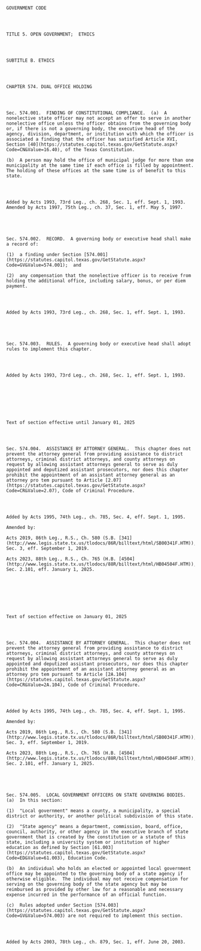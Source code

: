 ﻿
    
    
    	
    					
    
    
    GOVERNMENT CODE
    
      
    
    
    TITLE 5. OPEN GOVERNMENT;  ETHICS
    
      
    
    
    SUBTITLE B. ETHICS
    
      
    
    
    CHAPTER 574. DUAL OFFICE HOLDING
    
      
    
    
    Sec. 574.001.  FINDING OF CONSTITUTIONAL COMPLIANCE.  (a)  A nonelective state officer may not accept an offer to serve in another nonelective office unless the officer obtains from the governing body or, if there is not a governing body, the executive head of the agency, division, department, or institution with which the officer is associated a finding that the officer has satisfied Article XVI, Section [40](https://statutes.capitol.texas.gov/GetStatute.aspx?Code=CN&Value=16.40), of the Texas Constitution.
    
    (b)  A person may hold the office of municipal judge for more than one municipality at the same time if each office is filled by appointment.  The holding of these offices at the same time is of benefit to this state.
    
    
    
    
    Added by Acts 1993, 73rd Leg., ch. 268, Sec. 1, eff. Sept. 1, 1993.  Amended by Acts 1997, 75th Leg., ch. 37, Sec. 1, eff. May 5, 1997.
    
    
    
    
    
    Sec. 574.002.  RECORD.  A governing body or executive head shall make a record of:
    
    (1)  a finding under Section [574.001](https://statutes.capitol.texas.gov/GetStatute.aspx?Code=GV&Value=574.001);  and
    
    (2)  any compensation that the nonelective officer is to receive from holding the additional office, including salary, bonus, or per diem payment.
    
    
    
    
    Added by Acts 1993, 73rd Leg., ch. 268, Sec. 1, eff. Sept. 1, 1993.
    
    
    
    
    
    Sec. 574.003.  RULES.  A governing body or executive head shall adopt rules to implement this chapter.
    
    
    
    
    Added by Acts 1993, 73rd Leg., ch. 268, Sec. 1, eff. Sept. 1, 1993.
    
    
    
    
    
      
    
    
    Text of section effective until January 01, 2025
    
      
    
    
    Sec. 574.004.  ASSISTANCE BY ATTORNEY GENERAL.  This chapter does not prevent the attorney general from providing assistance to district attorneys, criminal district attorneys, and county attorneys on request by allowing assistant attorneys general to serve as duly appointed and deputized assistant prosecutors, nor does this chapter prohibit the appointment of an assistant attorney general as an attorney pro tem pursuant to Article [2.07](https://statutes.capitol.texas.gov/GetStatute.aspx?Code=CR&Value=2.07), Code of Criminal Procedure.
    
    
    
    
    Added by Acts 1995, 74th Leg., ch. 785, Sec. 4, eff. Sept. 1, 1995.
    
    Amended by: 
    
    Acts 2019, 86th Leg., R.S., Ch. 580 (S.B. [341](http://www.legis.state.tx.us/tlodocs/86R/billtext/html/SB00341F.HTM)), Sec. 3, eff. September 1, 2019.
    
    Acts 2023, 88th Leg., R.S., Ch. 765 (H.B. [4504](http://www.legis.state.tx.us/tlodocs/88R/billtext/html/HB04504F.HTM)), Sec. 2.101, eff. January 1, 2025.
    
    
    
    
    
      
    
    
    Text of section effective on January 01, 2025
    
      
    
    
    Sec. 574.004.  ASSISTANCE BY ATTORNEY GENERAL.  This chapter does not prevent the attorney general from providing assistance to district attorneys, criminal district attorneys, and county attorneys on request by allowing assistant attorneys general to serve as duly appointed and deputized assistant prosecutors, nor does this chapter prohibit the appointment of an assistant attorney general as an attorney pro tem pursuant to Article [2A.104](https://statutes.capitol.texas.gov/GetStatute.aspx?Code=CR&Value=2A.104), Code of Criminal Procedure.
    
    
    
    
    Added by Acts 1995, 74th Leg., ch. 785, Sec. 4, eff. Sept. 1, 1995.
    
    Amended by: 
    
    Acts 2019, 86th Leg., R.S., Ch. 580 (S.B. [341](http://www.legis.state.tx.us/tlodocs/86R/billtext/html/SB00341F.HTM)), Sec. 3, eff. September 1, 2019.
    
    Acts 2023, 88th Leg., R.S., Ch. 765 (H.B. [4504](http://www.legis.state.tx.us/tlodocs/88R/billtext/html/HB04504F.HTM)), Sec. 2.101, eff. January 1, 2025.
    
    
    
    
    
    Sec. 574.005.  LOCAL GOVERNMENT OFFICERS ON STATE GOVERNING BODIES.  (a)  In this section:
    
    (1)  "Local government" means a county, a municipality, a special district or authority, or another political subdivision of this state.
    
    (2)  "State agency" means a department, commission, board, office, council, authority, or other agency in the executive branch of state government that is created by the constitution or a statute of this state, including a university system or institution of higher education as defined by Section [61.003](https://statutes.capitol.texas.gov/GetStatute.aspx?Code=ED&Value=61.003), Education Code.
    
    (b)  An individual who holds an elected or appointed local government office may be appointed to the governing body of a state agency if otherwise eligible.  The individual may not receive compensation for serving on the governing body of the state agency but may be reimbursed as provided by other law for a reasonable and necessary expense incurred in the performance of an official function.
    
    (c)  Rules adopted under Section [574.003](https://statutes.capitol.texas.gov/GetStatute.aspx?Code=GV&Value=574.003) are not required to implement this section.
    
    
    
    
    Added by Acts 2003, 78th Leg., ch. 879, Sec. 1, eff. June 20, 2003.
    
    
    
    
    				
